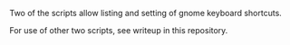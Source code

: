 Two of the scripts allow listing and setting of gnome keyboard shortcuts.

For use of other two scripts, see writeup in this repository.
